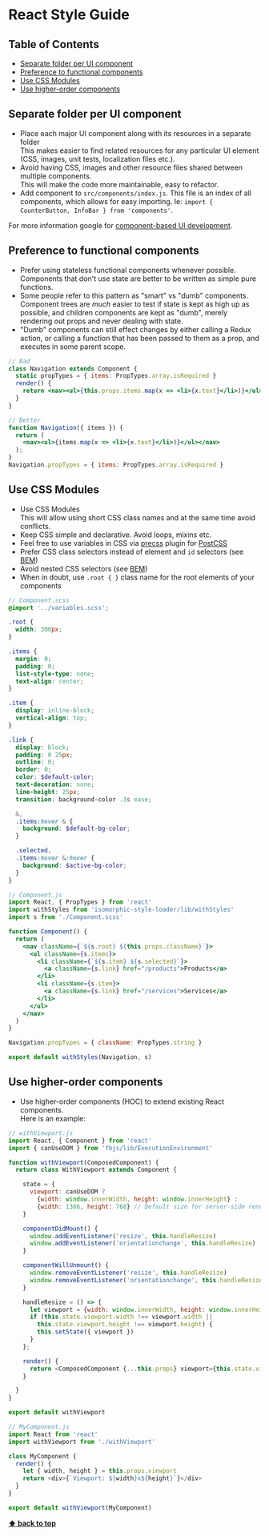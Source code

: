 # React Style Guide

## Table of Contents

* [Separate folder per UI component](#separate-folder-per-ui-component)
* [Preference to functional components](#preference-to-functional-components)
* [Use CSS Modules](#use-css-modules)
* [Use higher-order components](#use-higher-order-components)

## Separate folder per UI component

* Place each major UI component along with its resources in a separate folder<br>
  This makes easier to find related resources for any particular UI
  element (CSS, images, unit tests, localization files etc.).
* Avoid having CSS, images and other resource files shared between multiple components.<br>
  This will make the code more maintainable, easy to refactor.
* Add component to `src/components/index.js`. This file is an index of all components,
  which allows for easy importing. Ie: `import { CounterButton, InfoBar } from 'components'`.

For more information google for [component-based UI development](https://google.com/search?q=component-based+ui+development).

## Preference to functional components

* Prefer using stateless functional components whenever possible.<br>
  Components that don't use state are better to be written as simple pure functions.
* Some people refer to this pattern as "smart" vs "dumb" components.<br>
  Component trees are *much* easier to test if state is kept as high up as possible,
  and children components are kept as "dumb", merely rendering out props and never
  dealing with state.
* "Dumb" components can still effect changes by either calling a Redux action,
  or calling a function that has been passed to them as a prop, and executes in some
  parent scope.

```jsx
// Bad
class Navigation extends Component {
  static propTypes = { items: PropTypes.array.isRequired }
  render() {
    return <nav><ul>{this.props.items.map(x => <li>{x.text}</li>)}</ul></nav>
  }
}

// Better
function Navigation({ items }) {
  return (
    <nav><ul>{items.map(x => <li>{x.text}</li>)}</ul></nav>
  );
}
Navigation.propTypes = { items: PropTypes.array.isRequired }
```

## Use CSS Modules

* Use CSS Modules<br>
  This will allow using short CSS class names and at the same time avoid conflicts.
* Keep CSS simple and declarative. Avoid loops, mixins etc.
* Feel free to use variables in CSS via [precss](https://github.com/jonathantneal/precss) plugin for [PostCSS](https://github.com/postcss/postcss)
* Prefer CSS class selectors instead of element and `id` selectors (see [BEM](https://bem.info/))
* Avoid nested CSS selectors (see [BEM](https://bem.info/))
* When in doubt, use `.root { }` class name for the root elements of your components

```scss
// Component.scss
@import '../variables.scss';

.root {
  width: 300px;
}

.items {
  margin: 0;
  padding: 0;
  list-style-type: none;
  text-align: center;
}

.item {
  display: inline-block;
  vertical-align: top;
}

.link {
  display: block;
  padding: 0 25px;
  outline: 0;
  border: 0;
  color: $default-color;
  text-decoration: none;
  line-height: 25px;
  transition: background-color .3s ease;

  &,
  .items:hover & {
    background: $default-bg-color;
  }

  .selected,
  .items:hover &:hover {
    background: $active-bg-color;
  }
}
```

```jsx
// Component.js
import React, { PropTypes } from 'react'
import withStyles from 'isomorphic-style-loader/lib/withStyles'
import s from './Component.scss'

function Component() {
  return (
    <nav className={`${s.root} ${this.props.className}`}>
      <ul className={s.items}>
        <li className={`${s.item} ${s.selected}`}>
          <a className={s.link} href="/products">Products</a>
        </li>
        <li className={s.item}>
          <a className={s.link} href="/services">Services</a>
        </li>
      </ul>
    </nav>
  )
}

Navigation.propTypes = { className: PropTypes.string }

export default withStyles(Navigation, s)
```

## Use higher-order components

* Use higher-order components (HOC) to extend existing React components.<br>
  Here is an example:

```js
// withViewport.js
import React, { Component } from 'react'
import { canUseDOM } from 'fbjs/lib/ExecutionEnvironment'

function withViewport(ComposedComponent) {
  return class WithViewport extends Component {

    state = {
      viewport: canUseDOM ?
        {width: window.innerWidth, height: window.innerHeight} :
        {width: 1366, height: 768} // Default size for server-side rendering
    }

    componentDidMount() {
      window.addEventListener('resize', this.handleResize)
      window.addEventListener('orientationchange', this.handleResize)
    }

    componentWillUnmount() {
      window.removeEventListener('resize', this.handleResize)
      window.removeEventListener('orientationchange', this.handleResize)
    }

    handleResize = () => {
      let viewport = {width: window.innerWidth, height: window.innerHeight}
      if (this.state.viewport.width !== viewport.width ||
        this.state.viewport.height !== viewport.height) {
        this.setState({ viewport })
      }
    };

    render() {
      return <ComposedComponent {...this.props} viewport={this.state.viewport}/>
    }

  }
}

export default withViewport
```

```js
// MyComponent.js
import React from 'react'
import withViewport from './withViewport'

class MyComponent {
  render() {
    let { width, height } = this.props.viewport
    return <div>{`Viewport: ${width}x${height}`}</div>
  }
}

export default withViewport(MyComponent)
```

**[⬆ back to top](#table-of-contents)**

